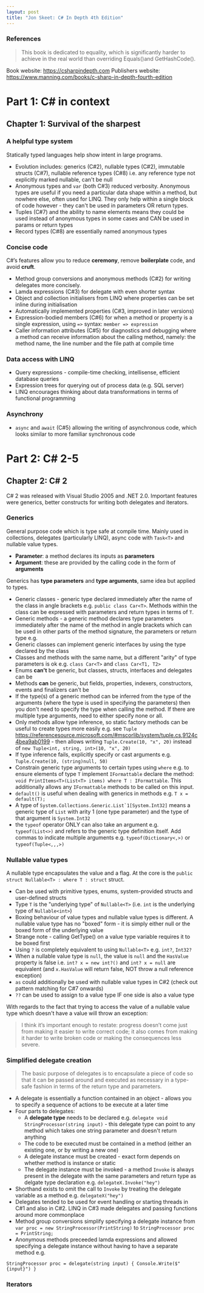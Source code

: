 ```yaml
---
layout: post
title: "Jon Skeet: C# In Depth 4th Edition"
---
```

### References

>This book is dedicated to equality, which is significantly harder to achieve in the real world than overriding Equals()and GetHashCode().

Book website: https://csharpindepth.com
Publishers website: https://www.manning.com/books/c-sharp-in-depth-fourth-edition

# Part 1: C# in context
## Chapter 1: Survival of the sharpest
### A helpful type system
Statically typed languages help show intent in large programs.
* Evolution includes: generics (C#2), nullable types (C#2), immutable structs (C#7), nullable reference types (C#8) i.e. any reference type not explicitly marked nullable, can't be null
* Anonymous types and `var` (both C#3) reduced verbosity. Anonymous types are useful if you need a particular data shape within a method, but nowhere else, often used for LINQ. They only help within a single block of code however - they can't be used in parameters OR return types. 
* Tuples (C#7) and the ability to name elements means they could be used instead of anonymous types in some cases and CAN be used in params or return types
* Record types (C#8) are essentially named anonymous types
### Concise code
C#’s features allow you to reduce **ceremony**, remove **boilerplate** code, and avoid **cruft**.
* Method group conversions and anonymous methods (C#2) for writing delegates more concisely. 
* Lamda expressions (C#3) for delegate with even shorter syntax
* Object and collection initialisers from LINQ where properties can be set inline during initialisation
* Automatically implemented properties (C#3, improved in later versions)
* Expression-bodied members (C#6) for when a method or property is a single expression, using `=>` syntax: `member => expression`
* Caller information attributes (C#5) for diagnostics and debugging where a method can receive information about the calling method, namely: the method name, the line number and the file path at compile time

### Data access with LINQ
* Query expressions - compile-time checking, intellisense, efficient database queries
* Expression trees for querying out of process data (e.g. SQL server)
* LINQ encourages thinking about data transformations in terms of functional programming
### Asynchrony
* `async` and `await` (C#5) allowing the writing of asynchronous code, which looks similar to more familiar synchronous code
 
# Part 2:  C# 2-5
## Chapter 2: C# 2
C# 2 was released with Visual Studio 2005 and .NET 2.0. Important features were generics, better constructs for writing both delegates and iterators.
### Generics
General purpose code which is type safe at compile time. Mainly used in collections, delegates (particularly LINQ), async code with `Task<T>` and nullable value types.
* **Parameter**: a method declares its inputs as **parameters**
* **Argument**: these are provided by the calling code in the form of **arguments**

Generics has **type parameters** and **type arguments**, same idea but applied to types. 

* Generic classes - generic type declared immediately after the name of the class in angle brackets e.g. `public class Car<T>`. Methods within the class can be expressed with parameters and return types in terms of `T`.
* Generic methods - a generic method declares type parameters immediately after the name of the method in angle brackets which can be used in other parts of the method signature, the parameters or return type e.g. 
* Generic classes can implement generic interfaces by using the type declared by the class
* Classes and methods with the same name, but a different "arity" of type parameters is ok e.g. `class Car<T>` and `class Car<T1, T2>`
* Enums **can't** be generic, but classes, structs, interfaces and delegates can be
* Methods **can** be generic, but fields, properties, indexers, constructors, events and finalizers can't be
* If the type(s) of a generic method can be inferred from the type of the arguments (where the type is used in specifying the parameters) then you don't need to specify the type when calling the method. If there are multiple type arguments, need to either specify none or all.
* Only methods allow type inference, so static factory methods can be useful to create types more easily e.g. see `Tuple` https://referencesource.microsoft.com/#mscorlib/system/tuple.cs,9124c4bea9ab0199 - then allows writing `Tuple.Create(10, "x", 20)` instead of `new Tuple<int, string, int>(10, "x", 20)`
* If type inference fails, explicitly specify or cast arguments e.g. `Tuple.Create(10, (string)null, 50)`
* Constrain generic type arguments to certain types using `where` e.g. to ensure elements of type `T` implement `IFormattable` declare the method: `void PrintItems<T>(List<T> items) where T : IFormattable`. This additionally allows any `IFormattable` methods to be called on this input.
* `default()` is useful when dealing with generics in methods e.g. `T x = default(T);`
* A type of ``System.Collections.Generic.List`1[System.Int32]`` means a generic type of `List` with arity 1 (one type parameter) and the type of that argument is `System.Int32`
* the `typeof` operator ONLY can also take an argument e.g. `typeof(List<>)` and refers to the generic type definition itself. Add commas to indicate multiple arguments e.g. `typeof(Dictionary<,>)` or `typeof(Tuple<,,,>)`

### Nullable value types
A nullable type encapsulates the value and a flag. At the core is the `public struct Nullable<T> : where T : struct` struct. 
* Can be used with primitive types, enums, system-provided structs and user-defined structs
* Type `T` is the "underlying type" of `Nullable<T>` (i.e. `int` is the underlying type of `Nullable<int>`)
* Boxing behaviour of value types and nullable value types is different. A nullable value type has no "boxed" form - it is simply either null or the boxed form of the underlying value
* Strange note - calling GetType() on a value type variable requires it to be boxed first
* Using `?` is completely equivalent to using `Nullable<T>` e.g. `int?`, `Int32?`
* When a nullable value type is `null`, the value is `null` and the `HasValue` property is false i.e. `int? x = new int?()` and `int? x = null` are equivalent (and `x.HasValue` will return false, NOT throw a null reference exception)
* `as` could additionally be used with nullable value types in C#2 (check out pattern matching for C#7 onwards)
* `??` can be used to assign to a value type IF one side is also a value type

With regards to the fact that trying to access the value of a nullable value type which doesn't have a value will throw an exception:
>I think it’s important enough to restate: progress doesn’t come just from making it easier to write correct code; it also comes from making it harder to write broken code or making the consequences less severe.

### Simplified delegate creation
> The basic purpose of delegates is to encapsulate a piece of code so that it can be passed around and executed as necessary in a type-safe fashion in terms of the return type and parameters.

* A delegate is essentially a function contained in an object - allows you to specify a sequence of actions to be execute at a later time
* Four parts to delegates:
  * A **delegate type** needs to be declared e.g. `delegate void StringProcessor(string input)` - this delegate type can point to any method which takes one string parameter and doesn't return anything
  * The code to be executed must be contained in a method (either an existing one, or by writing a new one)
  * A delegate instance must be created - exact form depends on whether method is instance or static
  * The delegate instance must be invoked - a method `Invoke` is always present in the delegate with the same parameters and return type as delgate type declaration e.g. `delegateX.Invoke("hey")`
* Shorthand exists to omit the call to `Invoke` by treating the delegate variable as a method e.g. `delegateX("hey")`
* Delegates tended to be used for event handling or starting threads in C#1 and also in C#2. LINQ in C#3 made delegates and passing functions around more commonplace
* Method group conversions simplify specifying a delegate instance from `var proc = new StringProcessor(PrintString)` to `StringProcessor proc = PrintString;`
* Anonymous methods preceeded lamda expressions and allowed specifying a delegate instance without having to have a separate method e.g. 
```
StringProcessor proc = delegate(string input) { Console.Write($"{input}") }
```
### Iterators
